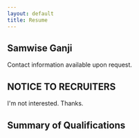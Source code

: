 ```yaml
---
layout: default
title: Resume
---
```


Samwise Ganji
-------------

Contact information available upon request.

NOTICE TO RECRUITERS
--------------------

I'm not interested.  Thanks.

Summary of Qualifications
-------------------------

